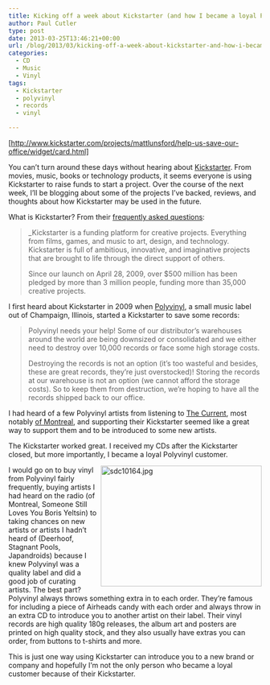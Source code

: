 ```yaml
---
title: Kicking off a week about Kickstarter (and how I became a loyal Polyvinyl Records customer)
author: Paul Cutler
type: post
date: 2013-03-25T13:46:21+00:00
url: /blog/2013/03/kicking-off-a-week-about-kickstarter-and-how-i-became-a-loyal-polyvinyl-records-customer/
categories:
  - CD
  - Music
  - Vinyl
tags:
  - Kickstarter
  - polyvinyl
  - records
  - vinyl

---
```

[http://www.kickstarter.com/projects/mattlunsford/help-us-save-our-office/widget/card.html]

You can&#8217;t turn around these days without hearing about [Kickstarter][1]. From movies, music, books or technology products, it seems everyone is using Kickstarter to raise funds to start a project. Over the course of the next week, I&#8217;ll be blogging about some of the projects I&#8217;ve backed, reviews, and thoughts about how Kickstarter may be used in the future.

What is Kickstarter? From their [frequently asked questions][2]:

> _Kickstarter is a funding platform for creative projects. Everything from films, games, and music to art, design, and technology. Kickstarter is full of ambitious, innovative, and imaginative projects that are brought to life through the direct support of others.</p> 
> 
> Since our launch on April 28, 2009, over $500 million has been pledged by more than 3 million people, funding more than 35,000 creative projects</em>.</blockquote> 
> 
> I first heard about Kickstarter in 2009 when [Polyvinyl][3], a small music label out of Champaign, Illinois, started a Kickstarter to save some records:
> 
> > Polyvinyl needs your help! Some of our distributor’s warehouses around the world are being downsized or consolidated and we either need to destroy over 10,000 records or face some high storage costs.
> > 
> > Destroying the records is not an option (it’s too wasteful and besides, these are great records, they’re just overstocked)! Storing the records at our warehouse is not an option (we cannot afford the storage costs). So to keep them from destruction, we’re hoping to have all the records shipped back to our office.
> 
> I had heard of a few Polyvinyl artists from listening to [The Current][4], most notably [of Montreal][5], and supporting their Kickstarter seemed like a great way to support them and to be introduced to some new artists.
> 
> The Kickstarter worked great. I received my CDs after the Kickstarter closed, but more importantly, I became a loyal Polyvinyl customer.
> 
> [<img src="https://i0.wp.com/farm5.staticflickr.com/4139/4742456749_1bfb499294_n.jpg?resize=320%2C240" width="320" height="240" alt="sdc10164.jpg" align="right" data-recalc-dims="1" />][6]
> 
> I would go on to buy vinyl from Polyvinyl fairly frequently, buying artists I had heard on the radio (of Montreal, Someone Still Loves You Boris Yeltsin) to taking chances on new artists or artists I hadn&#8217;t heard of (Deerhoof, Stagnant Pools, Japandroids) because I knew Polyvinyl was a quality label and did a good job of curating artists. The best part? Polyvinyl always throws something extra in to each order. They&#8217;re famous for including a piece of Airheads candy with each order and always throw in an extra CD to introduce you to another artist on their label. Their vinyl records are high quality 180g releases, the album art and posters are printed on high quality stock, and they also usually have extras you can order, from buttons to t-shirts and more.
> 
> This is just one way using Kickstarter can introduce you to a new brand or company and hopefully I&#8217;m not the only person who became a loyal customer because of their Kickstarter.

 [1]: http://www.kickstarter.com "Kickstarter"
 [2]: http://www.kickstarter.com/help/faq/kickstarter+basics?ref=nav
 [3]: http://www.polyvinylrecords.com/ "Polyvinyl"
 [4]: http://www.thecurrent.org "The Current"
 [5]: http://www.ofmontreal.net/ "of Montreal"
 [6]: http://www.flickr.com/photos/silwenae/4742456749/ "sdc10164.jpg by pcutler, on Flickr"